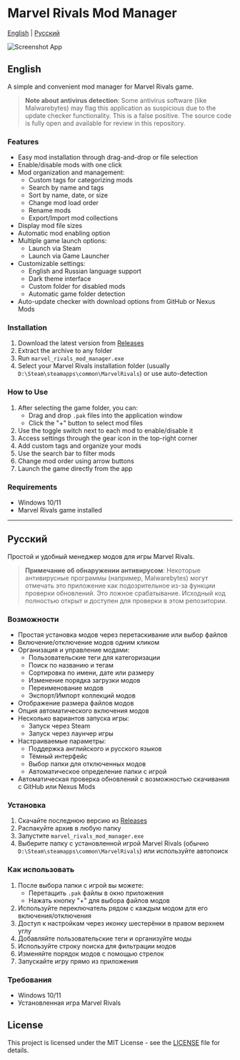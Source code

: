 # Marvel Rivals Mod Manager

[English](#english) | [Русский](#русский)

![Screenshot App](https://i.imgur.com/WdgYrji.png)

## English

A simple and convenient mod manager for Marvel Rivals game.

> **Note about antivirus detection**: Some antivirus software (like Malwarebytes) may flag this application as suspicious due to the update checker functionality. This is a false positive. The source code is fully open and available for review in this repository.

### Features
- Easy mod installation through drag-and-drop or file selection
- Enable/disable mods with one click
- Mod organization and management:
  - Custom tags for categorizing mods
  - Search by name and tags
  - Sort by name, date, or size
  - Change mod load order
  - Rename mods
  - Export/Import mod collections
- Display mod file sizes
- Automatic mod enabling option
- Multiple game launch options:
  - Launch via Steam
  - Launch via Game Launcher
- Customizable settings:
  - English and Russian language support
  - Dark theme interface
  - Custom folder for disabled mods
  - Automatic game folder detection
- Auto-update checker with download options from GitHub or Nexus Mods

### Installation
1. Download the latest version from [Releases](https://github.com/MjKey/Mods-Manager-MR/releases/download/1.0/marvel_rivals_mod_manager.zip)
2. Extract the archive to any folder
3. Run `marvel_rivals_mod_manager.exe`
4. Select your Marvel Rivals installation folder (usually `D:\Steam\steamapps\common\MarvelRivals`) or use auto-detection

### How to Use
1. After selecting the game folder, you can:
   - Drag and drop `.pak` files into the application window
   - Click the "+" button to select mod files
2. Use the toggle switch next to each mod to enable/disable it
3. Access settings through the gear icon in the top-right corner
4. Add custom tags and organize your mods
5. Use the search bar to filter mods
6. Change mod order using arrow buttons
7. Launch the game directly from the app

### Requirements
- Windows 10/11
- Marvel Rivals game installed

---

## Русский

Простой и удобный менеджер модов для игры Marvel Rivals.

> **Примечание об обнаружении антивирусом**: Некоторые антивирусные программы (например, Malwarebytes) могут отмечать это приложение как подозрительное из-за функции проверки обновлений. Это ложное срабатывание. Исходный код полностью открыт и доступен для проверки в этом репозитории.

### Возможности
- Простая установка модов через перетаскивание или выбор файлов
- Включение/отключение модов одним кликом
- Организация и управление модами:
  - Пользовательские теги для категоризации
  - Поиск по названию и тегам
  - Сортировка по имени, дате или размеру
  - Изменение порядка загрузки модов
  - Переименование модов
  - Экспорт/Импорт коллекций модов
- Отображение размера файлов модов
- Опция автоматического включения модов
- Несколько вариантов запуска игры:
  - Запуск через Steam
  - Запуск через лаунчер игры
- Настраиваемые параметры:
  - Поддержка английского и русского языков
  - Тёмный интерфейс
  - Выбор папки для отключенных модов
  - Автоматическое определение папки с игрой
- Автоматическая проверка обновлений с возможностью скачивания с GitHub или Nexus Mods

### Установка
1. Скачайте последнюю версию из [Releases](https://github.com/MjKey/Mods-Manager-MR/releases/download/1.0/marvel_rivals_mod_manager.zip)
2. Распакуйте архив в любую папку
3. Запустите `marvel_rivals_mod_manager.exe`
4. Выберите папку с установленной игрой Marvel Rivals (обычно `D:\Steam\steamapps\common\MarvelRivals`) или используйте автопоиск

### Как использовать
1. После выбора папки с игрой вы можете:
   - Перетащить `.pak` файлы в окно приложения
   - Нажать кнопку "+" для выбора файлов модов
2. Используйте переключатель рядом с каждым модом для его включения/отключения
3. Доступ к настройкам через иконку шестерёнки в правом верхнем углу
4. Добавляйте пользовательские теги и организуйте моды
5. Используйте строку поиска для фильтрации модов
6. Изменяйте порядок модов с помощью стрелок
7. Запускайте игру прямо из приложения

### Требования
- Windows 10/11
- Установленная игра Marvel Rivals

## License

This project is licensed under the MIT License - see the [LICENSE](LICENSE) file for details.

